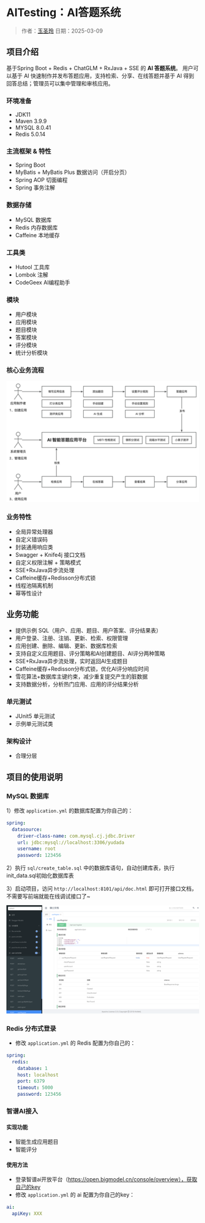 # AITesting：AI答题系统

> 作者：[玉圣玲](https://github.com/shenglingyu)
> 日期：2025-03-09


## 项目介绍
基于Spring Boot + Redis + ChatGLM + RxJava + SSE 的 **AI 答题系统**。
用户可以基于 AI 快速制作并发布答题应用，支持检索、分享、在线答题并基于 AI 得到回答总结；管理员可以集中管理和审核应用。

### 环境准备

- JDK11
- Maven 3.9.9
- MYSQL 8.0.41
- Redis 5.0.14

### 主流框架 & 特性

- Spring Boot 
- MyBatis + MyBatis Plus 数据访问（开启分页）
- Spring AOP 切面编程
- Spring 事务注解

### 数据存储

- MySQL 数据库
- Redis 内存数据库
- Caffeine 本地缓存

### 工具类

- Hutool 工具库
- Lombok 注解
- CodeGeex AI编程助手

### 模块

- 用户模块
- 应用模块
- 题目模块
- 答案模块
- 评分模块
- 统计分析模块

### 核心业务流程

![img.png](img.png)

### 业务特性

- 全局异常处理器
- 自定义错误码
- 封装通用响应类
- Swagger + Knife4j 接口文档
- 自定义权限注解 + 策略模式
- SSE+RxJava异步流处理
- Caffeine缓存+Redisson分布式锁
- 线程池隔离机制
- 幂等性设计


## 业务功能

- 提供示例 SQL（用户、应用、题目、用户答案、评分结果表）
- 用户登录、注册、注销、更新、检索、权限管理
- 应用创建、删除、编辑、更新、数据库检索
- 支持自定义应用题目、评分策略和AI创建题目、AI评分两种策略
- SSE+RxJava异步流处理，实时返回AI生成题目
- Caffeine缓存+Redisson分布式锁，优化AI评分响应时间
- 雪花算法+数据库主键约束，减少重复提交产生的脏数据
- 支持数据分析，分析热门应用、应用的评分结果分析

### 单元测试

- JUnit5 单元测试
- 示例单元测试类

### 架构设计

- 合理分层

## 项目的使用说明

### MySQL 数据库

1）修改 `application.yml` 的数据库配置为你自己的：

```yml
spring:
  datasource:
    driver-class-name: com.mysql.cj.jdbc.Driver
    url: jdbc:mysql://localhost:3306/yudada
    username: root
    password: 123456
```

2）执行 `sql/create_table.sql` 中的数据库语句，自动创建库表，执行init_data.sql初始化数据库表

3）启动项目，访问 `http://localhost:8101/api/doc.html` 即可打开接口文档，不需要写前端就能在线调试接口了~

![](doc/swagger.png)

### Redis 分布式登录
- 修改 `application.yml` 的 Redis 配置为你自己的：

```yml
spring:
  redis:
    database: 1
    host: localhost
    port: 6379
    timeout: 5000
    password: 123456
```

### 智谱AI接入
#### 实现功能
- 智能生成应用题目
- 智能评分
#### 使用方法
- 登录智谱ai开放平台（https://open.bigmodel.cn/console/overview），获取自己的key
- 修改 `application.yml` 的 ai 配置为你自己的key：

```yml
ai:
  apiKey: XXX
```

